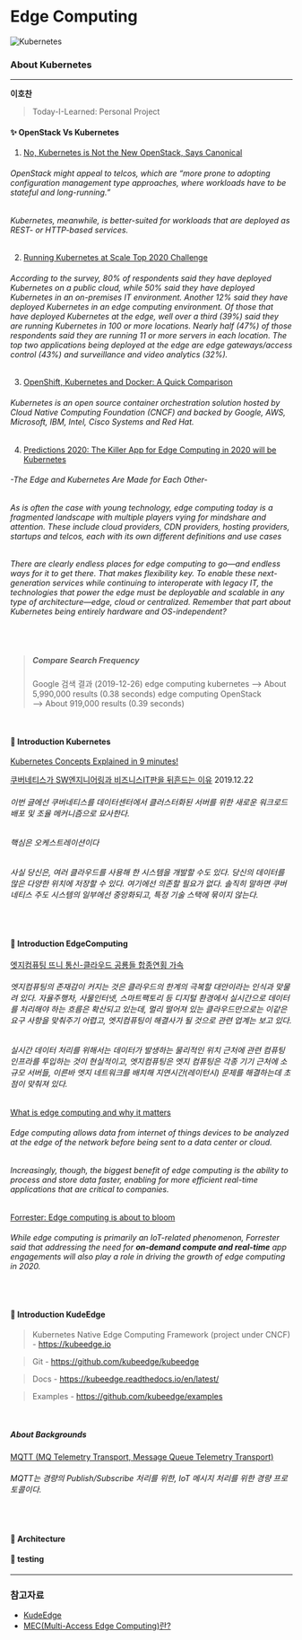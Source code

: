 # Edge Computing
![Kubernetes](https://img.shields.io/badge/Kubernetes-KubeEdge-blue?logo=Kubernetes)
### About Kubernetes
***
**이호찬**    
> Today-I-Learned: Personal Project    


#### ✨ OpenStack Vs Kubernetes
1. [No, Kubernetes is Not the New OpenStack, Says Canonical](https://containerjournal.com/topics/container-ecosystems/no-kubernetes-is-not-the-new-openstack-says-canonical/)

###### OpenStack might appeal to telcos, which are “more prone to adopting configuration management type approaches, where workloads have to be stateful and long-running.”

###### Kubernetes, meanwhile, is better-suited for workloads that are deployed as REST- or HTTP-based services.
   
2. [Running Kubernetes at Scale Top 2020 Challenge](https://containerjournal.com/topics/container-management/running-kubernetes-at-scale-top-2020-challenge/)

###### According to the survey, 80% of respondents said they have deployed Kubernetes on a public cloud, while 50% said they have deployed Kubernetes in an on-premises IT environment. Another 12% said they have deployed Kubernetes in an edge computing environment. Of those that have deployed Kubernetes at the edge, well over a third (39%) said they are running Kubernetes in 100 or more locations. Nearly half (47%) of those respondents said they are running 11 or more servers in each location. The top two applications being deployed at the edge are edge gateways/access control (43%) and surveillance and video analytics (32%).
   
3. [OpenShift, Kubernetes and Docker: A Quick Comparison](https://containerjournal.com/topics/container-ecosystems/openshift-kubernetes-and-docker-a-quick-comparison/)

###### Kubernetes is an open source container orchestration solution hosted by Cloud Native Computing Foundation (CNCF) and backed by Google, AWS, Microsoft, IBM, Intel, Cisco Systems and Red Hat.
   
4. [Predictions 2020: The Killer App for Edge Computing in 2020 will be Kubernetes](https://containerjournal.com/topics/container-ecosystems/predictions-2020-the-killer-app-for-edge-computing-in-2020-will-be-kubernetes/)

###### -The Edge and Kubernetes Are Made for Each Other-

###### As is often the case with young technology, edge computing today is a fragmented landscape with multiple players vying for mindshare and attention. These include cloud providers, CDN providers, hosting providers, startups and telcos, each with its own different definitions and use cases

###### There are clearly endless places for edge computing to go—and endless ways for it to get there. That makes flexibility key. To enable these next-generation services while continuing to interoperate with legacy IT, the technologies that power the edge must be deployable and scalable in any type of architecture—edge, cloud or centralized. Remember that part about Kubernetes being entirely hardware and OS-independent?
</br>

>##### Compare Search Frequency
>Google 검색 결과 (2019-12-26)
>edge computing kubernetes 
>--> About 5,990,000 results (0.38 seconds) 
>edge computing OpenStack  
>--> About 919,000 results (0.39 seconds)

</br>

#### 📖 Introduction Kubernetes

[Kubernetes Concepts Explained in 9 minutes!](https://www.youtube.com/watch?v=QJ4fODH6DXI&feature=emb_logo)

[쿠버네티스가 SW엔지니어링과 비즈니스IT판을 뒤흔드는 이유](https://techit.kr/view/?no=20191222102610)
2019.12.22

###### 이번 글에선 쿠버네티스를 데이터센터에서 클러스터화된 서버를 위한 새로운 워크로드 배포 및 조율 메커니즘으로 묘사한다.

###### 핵심은 오케스트레이션이다

###### 사실 당신은, 여러 클라우드를 사용해 한 시스템을 개발할 수도 있다. 당신의 데이터를 많은 다양한 위치에 저장할 수 있다. 여기에선 의존할 필요가 없다. 솔직히 말하면 쿠버네티스 주도 시스템의 일부에선 중앙화되고, 특정 기술 스택에 묶이지 않는다.
</br>

#### 📖 Introduction EdgeComputing

[엣지컴퓨팅 뜨니 통신-클라우드 공룡들 합종연횡 가속](https://www.bloter.net/archives/365415)

###### 엣지컴퓨팅의 존재감이 커지는 것은 클라우드의 한계의 극복할 대안이라는 인식과 맞물려 있다.  자율주행차, 사물인터넷, 스마트팩토리 등 디지털 환경에서 실시간으로 데이터를 처리해야 하는 흐름은 확산되고 있는데, 멀리 떨어져 있는 클라우드만으로는 이같은 요구 사항을 맞춰주기 어렵고, 엣지컴퓨팅이 해결사가 될 것으로 관련 업계는 보고 있다.

###### 실시간 데이터 처리를 위해서는 데이터가 발생하는 물리적인 위치 근처에 관련 컴퓨팅 인프라를 투입하는 것이 현실적이고, 엣지컴퓨팅은 엣지 컴퓨팅은 각종 기기 근처에 소규모 서버들, 이른바 엣지 네트워크를 배치해 지연시간(레이턴시) 문제를 해결하는데 초점이 맞춰져 있다.

[What is edge computing and why it matters](https://www.networkworld.com/article/3224893/what-is-edge-computing-and-how-it-s-changing-the-network.html)

###### Edge computing allows data from internet of things devices to be analyzed at the edge of the network before being sent to a data center or cloud.

###### Increasingly, though, the biggest benefit of edge computing is the ability to process and store data faster, enabling for more efficient real-time applications that are critical to companies.

[Forrester: Edge computing is about to bloom](https://www.networkworld.com/article/3451532/forrester-edge-computing-is-about-to-bloom.html)

###### While edge computing is primarily an IoT-related phenomenon, Forrester said that addressing the need for <Strong>on-demand compute and real-time</Strong> app engagements will also play a role in driving the growth of edge computing in 2020.
</br>

#### 📖 Introduction KudeEdge
>Kubernetes Native Edge Computing Framework (project under CNCF) - https://kubeedge.io

>Git - https://github.com/kubeedge/kubeedge

>Docs - https://kubeedge.readthedocs.io/en/latest/

>Examples - https://github.com/kubeedge/examples

</br>

##### About Backgrounds

[MQTT (MQ Telemetry Transport, Message Queue Telemetry Transport)](https://sarc.io/index.php/miscellaneous/916-mqtt-mq-telemetry-transport-message-queue-telemetry-transport)
###### MQTT는 경량의 Publish/Subscribe 처리를 위한, IoT 메시지 처리를 위한 경량 프로토콜이다.
</br>

#### 📂 Architecture    

#### 👨‍ testing     


***
### 참고자료

* [KudeEdge](https://kubeedge.io/en/)
* [MEC(Multi-Access Edge Computing)란?](https://www.juniper.net/kr/kr/products-services/what-is/multi-access-edge-computing/)